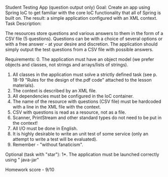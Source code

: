 Student Testing App (question output only)
Goal: Create an app using Spring IoC to get familiar with the core IoC functionality that all of Spring is built on.
The result: a simple application configured with an XML context.
Task Description:

The resources store questions and various answers to them in the form of a CSV file (5 questions).
Questions can be with a choice of several options or with a free answer - at your desire and discretion.
The application should simply output the test questions from a CSV file with possible answers.

Requirements:
0. The application must have an object model (we prefer objects and classes, not strings and arrays/lists of strings).
1. All classes in the application must solve a strictly defined task (see p. 18-19 "Rules for the design of the.pdf code" attached to the lesson materials).
2. The context is described by an XML file.
3. All dependencies must be configured in the IoC container.
4. The name of the resource with questions (CSV file) must be hardcoded with a line in the XML file with the context.
5. CSV with questions is read as a resource, not as a file.
6. Scanner, PrintStream and other standard types do not need to be put in the context!
7. All I/O must be done in English.
8. It is highly desirable to write an unit test of some service (only an attempt to write a test will be evaluated).
9. Remember - "without fanaticism".

Optional (task with "star"):
1*. The application must be launched correctly using " java-jar"

Homework score - 9/10